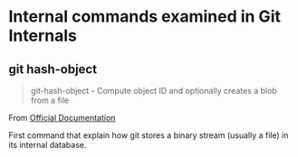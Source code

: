 # Internal commands examined in Git Internals

## git hash-object

> git-hash-object - Compute object ID and optionally creates a blob from a file

From [Official Documentation](https://git-scm.com/docs/git-hash-object) 

First command that explain how git stores a binary stream (usually a file) in its internal database.
